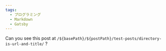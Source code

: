 ```yaml
---
tags:
  - プログラミング
  - Markdown
  - Gatsby
---
```


Can you see this post at `/${basePath}/${postPath}/test-posts/directory-is-url-and-title/` ?
